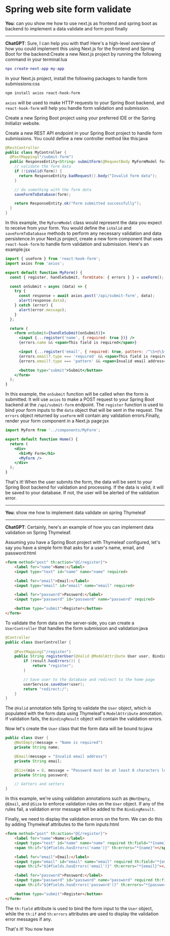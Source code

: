 # Spring web site form validate

**You**: can you show me how to use next.js as frontend and spring boot as backend to implement a 
data validate and form post finally

--------
**ChatGPT**: Sure, I can help you with that! Here's a high-level overview of how you could implement this using Next.js for the frontend and Spring Boot for the backend:Create a new Next.js project by running the following command in your terminal:lua
```lua
npx create-next-app my-app
```
In your Next.js project, install the following packages to handle form submissions:css
```css
npm install axios react-hook-form
```

```axios``` will be used to make HTTP requests to your Spring Boot backend, and ```react-hook-form``` will help you handle form validation and submission.

Create a new Spring Boot project using your preferred IDE or the Spring Initializr website.

Create a new REST API endpoint in your Spring Boot project to handle form submissions. You could define a new controller method like this:java
```java
@RestController
public class MyController {
  @PostMapping("/submit-form")
  public ResponseEntity<String> submitForm(@RequestBody MyFormModel form) {
    // validate the form data
    if (!isValid(form)) {
      return ResponseEntity.badRequest().body("Invalid form data");
    }

    // do something with the form data
    saveFormToDatabase(form);

    return ResponseEntity.ok("Form submitted successfully");
  }
}
```

In this example, the ```MyFormModel``` class would represent the data you expect to receive from your form. You would define the ```isValid``` and ```saveFormToDatabase``` methods to perform any necessary validation and data persistence.In your Next.js project, create a new form component that uses ```react-hook-form``` to handle form validation and submission. Here's an example:jsx
```jsx
import { useForm } from 'react-hook-form';
import axios from 'axios';

export default function MyForm() {
  const { register, handleSubmit, formState: { errors } } = useForm();

  const onSubmit = async (data) => {
    try {
      const response = await axios.post('/api/submit-form', data);
      alert(response.data);
    } catch (error) {
      alert(error.message);
    }
  };

  return (
    <form onSubmit={handleSubmit(onSubmit)}>
      <input {...register('name', { required: true })} />
      {errors.name && <span>This field is required</span>}

      <input {...register('email', { required: true, pattern: /^\S+@\S+$/i })} />
      {errors.email?.type === 'required' && <span>This field is required</span>}
      {errors.email?.type === 'pattern' && <span>Invalid email address</span>}

      <button type="submit">Submit</button>
    </form>
  );
}
```

In this example, the ```onSubmit``` function will be called when the form is submitted. It will use ```axios``` to make a POST request to your Spring Boot backend at the ```/api/submit-form``` endpoint. The ```register``` function is used to bind your form inputs to the ```data``` object that will be sent in the request. The ```errors``` object returned by ```useForm``` will contain any validation errors.Finally, render your form component in a Next.js page:jsx
```jsx
import MyForm from '../components/MyForm';

export default function Home() {
  return (
    <div>
      <h1>My Form</h1>
      <MyForm />
    </div>
  );
}
```

That's it! When the user submits the form, the data will be sent to your Spring Boot backend for validation and processing. If the data is valid, it will be saved to your database. If not, the user will be alerted of the validation error.

--------
**You**: show me how to implement data validate on spring Thymeleaf

--------
**ChatGPT**: Certainly, here's an example of how you can implement data validation on Spring Thymeleaf.

Assuming you have a Spring Boot project with Thymeleaf configured, let's say you have a simple form that asks for a user's name, email, and password:html
```html
<form method="post" th:action="@{/register}">
    <label for="name">Name:</label>
    <input type="text" id="name" name="name" required>

    <label for="email">Email:</label>
    <input type="email" id="email" name="email" required>

    <label for="password">Password:</label>
    <input type="password" id="password" name="password" required>

    <button type="submit">Register</button>
</form>
```

To validate the form data on the server-side, you can create a ```UserController``` that handles the form submission and validation:java
```java
@Controller
public class UserController {
    
    @PostMapping("/register")
    public String registerUser(@Valid @ModelAttribute User user, BindingResult result) {
        if (result.hasErrors()) {
            return "register";
        }

        // Save user to the database and redirect to the home page
        userService.saveUser(user);
        return "redirect:/";
    }
}
```

The ```@Valid``` annotation tells Spring to validate the ```User``` object, which is populated with the form data using Thymeleaf's ```ModelAttribute``` annotation. If validation fails, the ```BindingResult``` object will contain the validation errors.

Now let's create the ```User``` class that the form data will be bound to:java
```java
public class User {
    @NotEmpty(message = "Name is required")
    private String name;

    @Email(message = "Invalid email address")
    private String email;

    @Size(min = 8, message = "Password must be at least 8 characters long")
    private String password;

    // Getters and setters
}
```

In this example, we're using validation annotations such as ```@NotEmpty```, ```@Email```, and ```@Size``` to enforce validation rules on the ```User``` object. If any of the rules fail, a validation error message will be added to the ```BindingResult```.

Finally, we need to display the validation errors on the form. We can do this by adding Thymeleaf attributes to the form inputs:html
```html
<form method="post" th:action="@{/register}">
    <label for="name">Name:</label>
    <input type="text" id="name" name="name" required th:field="*{name}">
    <span th:if="${#fields.hasErrors('name')}" th:errors="*{name}"></span>

    <label for="email">Email:</label>
    <input type="email" id="email" name="email" required th:field="*{email}">
    <span th:if="${#fields.hasErrors('email')}" th:errors="*{email}"></span>

    <label for="password">Password:</label>
    <input type="password" id="password" name="password" required th:field="*{password}">
    <span th:if="${#fields.hasErrors('password')}" th:errors="*{password}"></span>

    <button type="submit">Register</button>
</form>
```

The ```th:field``` attribute is used to bind the form input to the ```User``` object, while the ```th:if``` and ```th:errors``` attributes are used to display the validation error messages if any.

That's it! You now have

